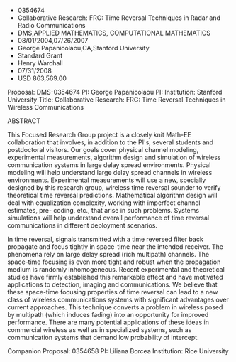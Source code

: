 
* 0354674
* Collaborative Research: FRG: Time Reversal Techniques in Radar and Radio Communications
* DMS,APPLIED MATHEMATICS, COMPUTATIONAL MATHEMATICS
* 08/01/2004,07/26/2007
* George Papanicolaou,CA,Stanford University
* Standard Grant
* Henry Warchall
* 07/31/2008
* USD 863,569.00

Proposal: DMS-0354674 PI: George Papanicolaou PI: Institution: Stanford
University Title: Collaborative Research: FRG: Time Reversal Techniques in
Wireless Communications

ABSTRACT

This Focused Research Group project is a closely knit Math-EE collaboration that
involves, in addition to the PI's, several students and postdoctoral visitors.
Our goals cover physical channel modeling, experimental measurements, algorithm
design and simulation of wireless communication systems in large delay spread
environments. Physical modeling will help understand large delay spread channels
in wireless environments. Experimental measurements will use a new, specially
designed by this research group, wireless time reversal sounder to verify
theoretical time reversal predictions. Mathematical algorithm design will deal
with equalization complexity, working with imperfect channel estimates, pre-
coding, etc., that arise in such problems. Systems simulations will help
understand overall performance of time reversal communications in different
deployment scenarios.

In time reversal, signals transmitted with a time reversed filter back propagate
and focus tightly in space-time near the intended receiver. The phenomena rely
on large delay spread (rich multipath) channels. The space-time focusing is even
more tight and robust when the propagation medium is randomly inhomogeneous.
Recent experimental and theoretical studies have firmly established this
remarkable effect and have motivated applications to detection, imaging and
communications. We believe that these space-time focusing properties of time
reversal can lead to a new class of wireless communications systems with
significant advantages over current approaches. This technique converts a
problem in wireless posed by multipath (which induces fading) into an
opportunity for improved performance. There are many potential applications of
these ideas in commercial wireless as well as in specialized systems, such as
communication systems that demand low probability of intercept.

Companion Proposal: 0354658 PI: Liliana Borcea Institution: Rice University




